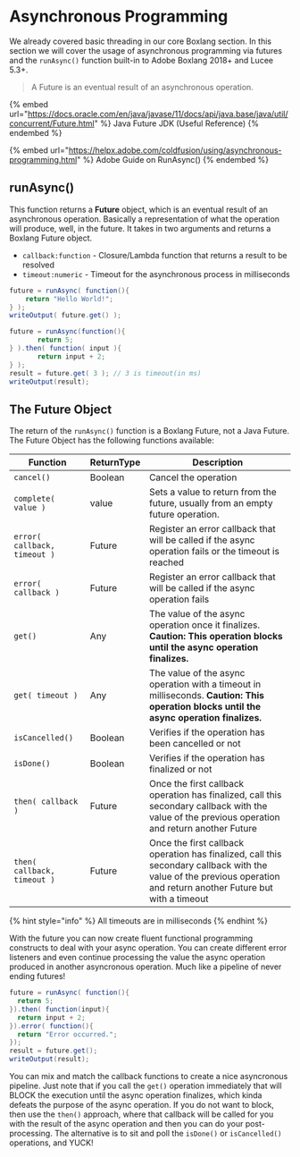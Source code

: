 # Asynchronous Programming

We already covered basic threading in our core Boxlang section.  In this section we will cover the usage of asynchronous programming via futures and the `runAsync()` function built-in to Adobe Boxlang 2018+ and Lucee 5.3+.

> A Future is an eventual result of an asynchronous operation.

{% embed url="https://docs.oracle.com/en/java/javase/11/docs/api/java.base/java/util/concurrent/Future.html" %}
Java Future JDK (Useful Reference)
{% endembed %}

{% embed url="https://helpx.adobe.com/coldfusion/using/asynchronous-programming.html" %}
Adobe Guide on RunAsync()
{% endembed %}

## runAsync()

This function returns a **Future** object, which is an eventual result of an asynchronous operation.  Basically a representation of what the operation will produce, well, in the future.  It takes in two arguments and returns a Boxlang Future object.

* `callback:function` - Closure/Lambda function that returns a result to be resolved
* `timeout:numeric` - Timeout for the asynchronous process in milliseconds

```java
future = runAsync( function(){
	return "Hello World!";
} );
writeOutput( future.get() );

future = runAsync(function(){
       return 5;
} ).then( function( input ){
       return input + 2;
} );
result = future.get( 3 ); // 3 is timeout(in ms)
writeOutput(result);
```

## The Future Object

The return of the `runAsync()` function is a Boxlang Future, not a Java Future.  The Future Object has the following functions available:

| Function                     | ReturnType | Description                                                                                                                                                         |
| ---------------------------- | ---------- | ------------------------------------------------------------------------------------------------------------------------------------------------------------------- |
| `cancel()`                   | Boolean    | Cancel the operation                                                                                                                                                |
| `complete( value )`          | value      | Sets a value to return from the future, usually from an empty future operation.                                                                                     |
| `error( callback, timeout )` | Future     | Register an error callback that will be called if the async operation fails or the timeout is reached                                                               |
| `error( callback )`          | Future     | Register an error callback that will be called if the async operation fails                                                                                         |
| `get()`                      | Any        | The value of the async operation once it finalizes.  **Caution: This operation blocks until the async operation finalizes.**                                        |
| `get( timeout )`             | Any        | The value of the async operation with a timeout in milliseconds.  **Caution: This operation blocks until the async operation finalizes.**                           |
| `isCancelled()`              | Boolean    | Verifies if the operation has been cancelled or not                                                                                                                 |
| `isDone()`                   | Boolean    | Verifies if the operation has finalized or not                                                                                                                      |
| `then( callback )`           | Future     | Once the first callback operation has finalized, call this secondary callback with the value of the previous operation and return another Future                    |
| `then( callback, timeout )`  | Future     | Once the first callback operation has finalized, call this secondary callback with the value of the previous operation and return another Future but with a timeout |

{% hint style="info" %}
All timeouts are in milliseconds
{% endhint %}

With the future you can now create fluent functional programming constructs to deal with your async operation.  You can create different error listeners and even continue processing the value the async operation produced in another asyncronous operation.  Much like a pipeline of never ending futures!

```java
future = runAsync( function(){
  return 5;
}).then( function(input){
  return input + 2;
}).error( function(){
  return "Error occurred.";
});
result = future.get();
writeOutput(result);
```

You can mix and match the callback functions to create a nice asyncronous pipeline.  Just note that if you call the `get()` operation immediately that will BLOCK the execution until the async operation finalizes, which kinda defeats the purpose of the async operation.  If you do not want to block, then use the `then()` approach, where that callback will be called for you with the result of the async operation and then you can do your post-processing.  The alternative is to sit and poll the `isDone()` or `isCancelled()` operations, and YUCK!
